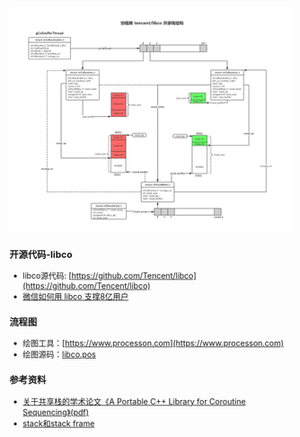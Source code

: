![libco routine share stack](libco_share_stack.png)

### 开源代码-libco

- libco源代码: [https://github.com/Tencent/libco](https://github.com/Tencent/libco)
- [微信如何用 libco 支撑8亿用户](https://www.oschina.net/news/78542/how-wechat-support-800-million-users-by-libco)

### 流程图

- 绘图工具：[https://www.processon.com](https://www.processon.com)
- 绘图源码：[libco.pos](libco.pos)

### 参考资料

- [关于共享栈的学术论文《A Portable C++ Library for Coroutine Sequencing》(pdf)](http://akira.ruc.dk/~keld/research/COROUTINE/COROUTINE-1.0/DOC/COROUTINE_REPORT.pdf)
- [stack和stack frame](https://www.cnblogs.com/lian--ying/p/9159636.html)
